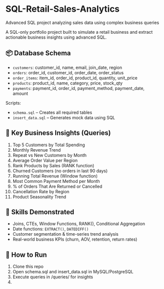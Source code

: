 # SQL-Retail-Sales-Analytics
Advanced SQL project analyzing sales data using complex business queries

A SQL-only portfolio project built to simulate a retail business and extract actionable business insights using advanced SQL.

## 📦 Database Schema

- `customers`: customer_id, name, email, join_date, region
- `orders`: order_id, customer_id, order_date, order_status
- `order_items`: item_id, order_id, product_id, quantity, unit_price
- `products`: product_id, name, category, price, stock_qty
- `payments`: payment_id, order_id, payment_method, payment_date, amount

Scripts:
- `schema.sql` – Creates all required tables
- `insert_data.sql` – Generates mock data using SQL

## 🧠 Key Business Insights (Queries)
1. Top 5 Customers by Total Spending
2. Monthly Revenue Trend
3. Repeat vs New Customers by Month
4. Average Order Value per Region
5. Rank Products by Sales (RANK function)
6. Churned Customers (no orders in last 90 days)
7. Running Total Revenue (Window function)
8. Most Common Payment Method per Month
9. % of Orders That Are Returned or Cancelled
10. Cancellation Rate by Region
11. Product Seasonality Trend

## 🧠 Skills Demonstrated

- Joins, CTEs, Window Functions, RANK(), Conditional Aggregation
- Date functions: `EXTRACT()`, `DATEDIFF()`
- Customer segmentation & time-series trend analysis
- Real-world business KPIs (churn, AOV, retention, return rates)

## 🚀 How to Run
1. Clone this repo
2. Open schema.sql and insert_data.sql in MySQL/PostgreSQL
3. Execute queries in /queries/ for insights
11. 
